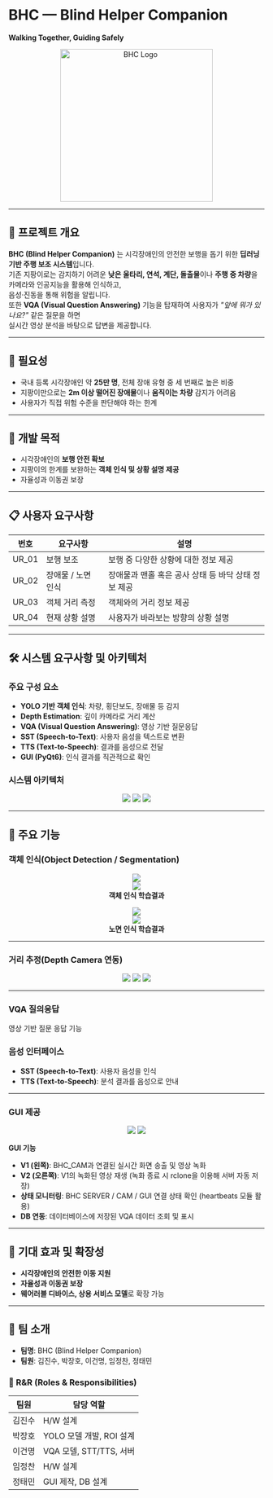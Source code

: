 # BHC — Blind Helper Companion  
**Walking Together, Guiding Safely**  

<p align="center">
  <img src="./asset/bhc.png" alt="BHC Logo" width="300"/>
</p>  

---

## 📌 프로젝트 개요  
**BHC (Blind Helper Companion)** 는 시각장애인의 안전한 보행을 돕기 위한 **딥러닝 기반 주행 보조 시스템**입니다.  
기존 지팡이로는 감지하기 어려운 **낮은 울타리, 연석, 계단, 돌출물**이나 **주행 중 차량**을 카메라와 인공지능을 활용해 인식하고,</br>음성·진동을 통해 위험을 알립니다.  
또한 **VQA (Visual Question Answering)** 기능을 탑재하여 사용자가 *"앞에 뭐가 있나요?"* 같은 질문을 하면 </br> 실시간 영상 분석을 바탕으로 답변을 제공합니다.  

---

## 🚨 필요성  
- 국내 등록 시각장애인 약 **25만 명**, 전체 장애 유형 중 세 번째로 높은 비중  
- 지팡이만으로는 **2m 이상 떨어진 장애물**이나 **움직이는 차량** 감지가 어려움  
- 사용자가 직접 위험 수준을 판단해야 하는 한계  

---

## 🎯 개발 목적  
- 시각장애인의 **보행 안전 확보**  
- 지팡이의 한계를 보완하는 **객체 인식 및 상황 설명 제공**  
- 자율성과 이동권 보장  

---

## 📋 사용자 요구사항  

| 번호 | 요구사항 | 설명 |
|------|----------|------|
| UR_01 | 보행 보조 | 보행 중 다양한 상황에 대한 정보 제공 |
| UR_02 | 장애물 / 노면 인식 | 장애물과 맨홀 혹은 공사 상태 등 바닥 상태 정보 제공 |
| UR_03 | 객체 거리 측정 | 객체와의 거리 정보 제공 |
| UR_04 | 현재 상황 설명 | 사용자가 바라보는 방향의 상황 설명 |

---

## 🛠 시스템 요구사항 및 아키텍처  

### 주요 구성 요소  
- **YOLO 기반 객체 인식**: 차량, 횡단보도, 장애물 등 감지  
- **Depth Estimation**: 깊이 카메라로 거리 계산  
- **VQA (Visual Question Answering)**: 영상 기반 질문응답  
- **SST (Speech-to-Text)**: 사용자 음성을 텍스트로 변환  
- **TTS (Text-to-Speech)**: 결과를 음성으로 전달  
- **GUI (PyQt6)**: 인식 결과를 직관적으로 확인  

### 시스템 아키텍처  

<p align="center">
  <img src="./asset/SA.png"/>
  <img src="./asset/SA1.png"/>
  <img src="./asset/SA2.png"/>
</p>

---

## 🚀 주요 기능  

### 객체 인식(Object Detection / Segmentation)  
<p align="center">
  <img src="./asset/Obstacle.gif"/>
  <br/>
  <img src="./asset/ob_results.png"/>
  <br/>
 <b>객체 인식 학습결과</b> </br>
</p>  

<p align="center">
  <img src="./asset/Surface.gif"/>
  <br/>
  <img src="./asset/sf_results.png"/>
  <br/>
 <b>노면 인식 학습결과 </b> </br>
</p>  

---

### 거리 추정(Depth Camera 연동)  
<p align="center">
  <img src="./asset/29.png"/>
  <img src="./asset/30.png"/>
  <img src="./asset/31.png"/>
</p>  

---

### VQA 질의응답  
영상 기반 질문 응답 기능  

### 음성 인터페이스  
- **SST (Speech-to-Text)**: 사용자 음성을 인식  
- **TTS (Text-to-Speech)**: 분석 결과를 음성으로 안내  

---

### GUI 제공  
<p align="center">
  <img src="./asset/gui1.png"/>
  <img src="./asset/gui2.png"/>
</p>  

**GUI 기능**  
- **V1 (왼쪽)**: BHC_CAM과 연결된 실시간 화면 송출 및 영상 녹화  
- **V2 (오른쪽)**: V1의 녹화된 영상 재생 (녹화 종료 시 rclone을 이용해 서버 자동 저장)  
- **상태 모니터링**: BHC SERVER / CAM / GUI 연결 상태 확인 (heartbeats 모듈 활용)  
- **DB 연동**: 데이터베이스에 저장된 VQA 데이터 조회 및 표시  

---

## 🌱 기대 효과 및 확장성  
- **시각장애인의 안전한 이동 지원**  
- **자율성과 이동권 보장**  
- **웨어러블 디바이스, 상용 서비스 모델**로 확장 가능  

---

## 👥 팀 소개  
- **팀명**: BHC (Blind Helper Companion)  
- **팀원**: 김진수, 박장호, 이건명, 임정찬, 정태민

### 📌 R&R (Roles & Responsibilities)  

| 팀원 | 담당 역할 |
|------|--------------------------------|
| 김진수 | H/W 설계 |
| 박장호 | YOLO 모델 개발, ROI 설계 |
| 이건명 | VQA 모델, STT/TTS, 서버 |
| 임정찬 | H/W 설계 |
| 정태민 | GUI 제작, DB 설계 |
